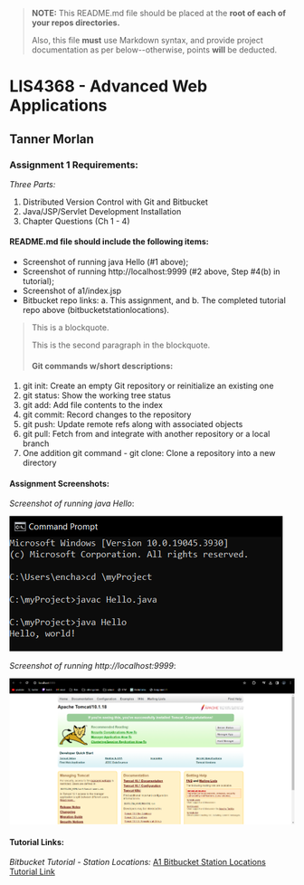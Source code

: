 > **NOTE:** This README.md file should be placed at the **root of each of your repos directories.**
>
>Also, this file **must** use Markdown syntax, and provide project documentation as per below--otherwise, points **will** be deducted.
>

# LIS4368 - Advanced Web Applications

## Tanner Morlan

### Assignment 1 Requirements:

*Three Parts:*

1. Distributed Version Control with Git and Bitbucket
2. Java/JSP/Servlet Development Installation
3. Chapter Questions (Ch 1 - 4)

#### README.md file should include the following items:

* Screenshot of running java Hello (#1 above);
* Screenshot of running http://localhost:9999 (#2 above, Step #4(b) in tutorial);
* Screenshot of a1/index.jsp
* Bitbucket repo links: a. This assignment, and b. The completed tutorial repo above (bitbucketstationlocations).


> This is a blockquote.
> 
> This is the second paragraph in the blockquote.
>
> #### Git commands w/short descriptions:

1. git init: Create an empty Git repository or reinitialize an existing one
2. git status: Show the working tree status
3. git add: Add file contents to the index
4. git commit: Record changes to the repository
5. git push: Update remote refs along with associated objects
6. git pull: Fetch from and integrate with another repository or a local branch
7. One addition git command - git clone: Clone a repository into a new directory

#### Assignment Screenshots:

*Screenshot of running java Hello*:

![JDK Installation Screenshot](img/jdk_install.png)

*Screenshot of running http://localhost:9999*:

![Android Studio Installation Screenshot](img/tomcat.png)



#### Tutorial Links:

*Bitbucket Tutorial - Station Locations:*
[A1 Bitbucket Station Locations Tutorial Link](https://bitbucket.org/tannerworkspace/bitbucketstationlocations/src/main/ "Bitbucket Station Locations")
